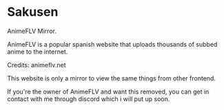 # Sakusen
AnimeFLV Mirror.

AnimeFLV is a popular spanish website that uploads thousands of subbed anime to the internet.

Credits: animeflv.net

This website is only a mirror to view the same things from other frontend.

If you're the owner of AnimeFLV and want this removed, you can get in contact with me through discord which i will put up soon.